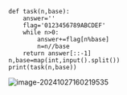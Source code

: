 ```
def task(n,base):
    answer=''
    flag='0123456789ABCDEF'
    while n>0:
        answer+=flag[n%base]
        n=n//base
    return answer[::-1]
n,base=map(int,input().split())
print(task(n,base))
```

![image-20241027160219535](C:\Users\huawei\AppData\Roaming\Typora\typora-user-images\image-20241027160219535.png)